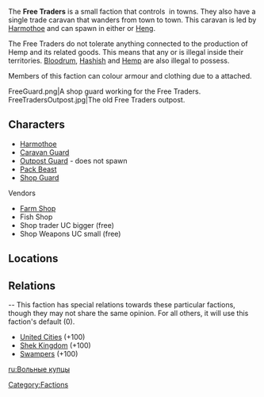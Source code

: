 The **Free Traders** is a small faction that controls [](Farm_Shop.md) in [](02%20-%20Projects%20&%20Wikis/Kenshi/Kenshi%20Wiki/Kenshi%20Wiki%20Template/United_Cities.md) towns. They also have a single trade
caravan that wanders from town to town. This caravan is led by
[Harmothoe](Harmothoe.md "wikilink") and can spawn in either [](Trader's_Edge.md) or [Heng](Heng.md "wikilink").

The Free Traders do not tolerate anything connected to the production of
Hemp and its related goods. This means that any [](Biofuel_Distillery_(Hemp).md) or [](Hemp_Farm.md) is illegal inside their territories.
[Bloodrum](Bloodrum.md "wikilink"), [Hashish](Hashish.md "wikilink") and
[Hemp](Hemp.md "wikilink") are also illegal to possess.

Members of this faction can colour armour and clothing due to a [](Colour_Scheme.md) attached.

FreeGuard.png\|A shop guard working for the Free Traders.
FreeTradersOutpost.jpg\|The old Free Traders outpost.

## Characters

- [Harmothoe](Harmothoe.md "wikilink")
- [Caravan Guard](Caravan_Guard.md "wikilink")
- [Outpost Guard](Outpost_Guard.md "wikilink") - does not spawn
- [Pack Beast](Pack_Beast.md "wikilink")
- [Shop Guard](Shop_Guard.md "wikilink")

Vendors

- [Farm Shop](Farm_Shop.md "wikilink")
- Fish Shop
- Shop trader UC bigger (free)
- Shop Weapons UC small (free)

## Locations

## Relations

-- This faction has special relations towards these particular factions,
though they may not share the same opinion. For all others, it will use
this faction's default (0).

<div class="mw-collapsible mw-collapsed" id="mw-customcollapsible-Relation">

- [United Cities](02%20-%20Projects%20&%20Wikis/Kenshi/Kenshi%20Wiki/Kenshi%20Wiki%20Template/United_Cities.md "wikilink") (+100)
- [Shek Kingdom](02%20-%20Projects%20&%20Wikis/Kenshi/Kenshi%20Wiki/Kenshi%20Wiki%20Template/Shek_Kingdom.md "wikilink") (+100)
- [Swampers](02%20-%20Projects%20&%20Wikis/Kenshi/Kenshi%20Wiki/Kenshi%20Wiki%20Template/Swampers.md "wikilink") (+100)

</div>

[ru:Вольные купцы](ru:Вольные_купцы "wikilink")

[Category:Factions](Category:Factions "wikilink")